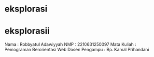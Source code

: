 ﻿# eksplorasi
# eksplorasii
Nama : Robbyatul Adawiyyah
NMP : 2210631250097
Mata Kuliah : Pemograman Berorientasi Web
Dosen Pengampu : Bp. Kamal Prihandani 
